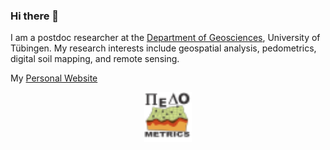 ### Hi there 👋

I am a postdoc researcher at the [Department of Geosciences](https://uni-tuebingen.de/fakultaeten/mathematisch-naturwissenschaftliche-fakultaet/fachbereiche/geowissenschaften/arbeitsgruppen/geographie/forschungsbereich/bodenkunde-und-geomorphologie/work-group/), University of Tübingen. 
My research interests include geospatial analysis, pedometrics, digital soil mapping, and remote sensing.

My [Personal Website](https://ruhollahtaghizadeh.netlify.app/)
 

<p align="center">
	<img title="R" alt="R" src="images/pedo.svg" height="80" />
</p>
